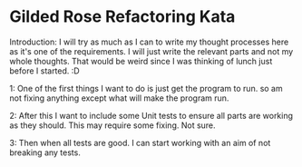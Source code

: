 # Gilded Rose Refactoring Kata

Introduction:
I will try as much as I can to write my thought processes here as it's one of the requirements. 
I will just write the relevant parts and not my whole thoughts. That would be weird since I was thinking of lunch just before I started. :D

1:
One of the first things I want to do is just get the program to run. so am not fixing anything except what will make the program run.

2:
After this I want to include some Unit tests to ensure all parts are working as they should. This may require some fixing. Not sure.

3:
Then when all tests are good. I can start working with an aim of not breaking any tests.